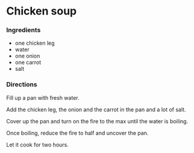 # Chicken soup

### Ingredients
* one chicken leg
* water
* one onion
* one carrot
* salt 

### Directions
Fill up a pan with fresh water.

Add the chicken leg, the onion and the carrot in the pan and a lot of salt.

Cover up the pan and turn on the fire to the max until the water is boiling.

Once boiling, reduce the fire to half and uncover the pan.

Let it cook for two hours.
